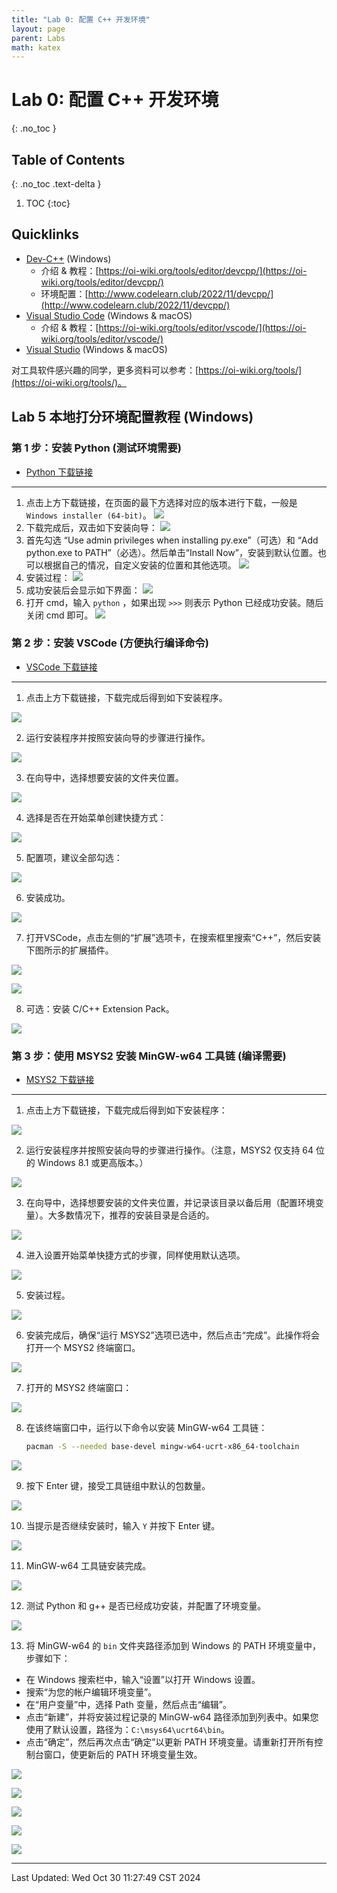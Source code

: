 ```yaml
---
title: "Lab 0: 配置 C++ 开发环境"
layout: page
parent: Labs
math: katex
---
```

# Lab 0: 配置 C++ 开发环境
{: .no_toc }

## Table of Contents
{: .no_toc .text-delta }

1. TOC
{:toc}

## Quicklinks

- [Dev-C++](https://sourceforge.net/projects/orwelldevcpp/) (Windows)
	- 介绍 & 教程：[https://oi-wiki.org/tools/editor/devcpp/](https://oi-wiki.org/tools/editor/devcpp/)
	- 环境配置：[http://www.codelearn.club/2022/11/devcpp/](http://www.codelearn.club/2022/11/devcpp/)
- [Visual Studio Code](https://code.visualstudio.com/) (Windows & macOS)
	- 介绍 & 教程：[https://oi-wiki.org/tools/editor/vscode/](https://oi-wiki.org/tools/editor/vscode/)
- [Visual Studio](https://visualstudio.microsoft.com/zh-hans/) (Windows & macOS)

对工具软件感兴趣的同学，更多资料可以参考：[https://oi-wiki.org/tools/](https://oi-wiki.org/tools/)。

## Lab 5 本地打分环境配置教程 (Windows)

### 第 1 步：安装 Python (测试环境需要)

- [Python 下载链接](https://www.python.org/downloads/release/python-3130/)

---

1. 点击上方下载链接，在页面的最下方选择对应的版本进行下载，一般是 `Windows installer (64-bit)`。
   ![](attachments/Pasted%20image%2020241027093718.png)
2. 下载完成后，双击如下安装向导：
   ![](attachments/pyexe.png)
3. 首先勾选 “Use admin privileges when installing py.exe”（可选）和 “Add python.exe to PATH”（必选）。然后单击“Install Now”，安装到默认位置。也可以根据自己的情况，自定义安装的位置和其他选项。
   ![](attachments/pyins-1.png)
4. 安装过程：
   ![](attachments/pyins-2.png)
5. 成功安装后会显示如下界面：
   ![](attachments/pyins-3.png)
6. 打开 cmd，输入 `python` ，如果出现 `>>>` 则表示 Python 已经成功安装。随后关闭 cmd 即可。
   ![](attachments/pyfin.png)

### 第 2 步：安装 VSCode (方便执行编译命令)

- [VSCode 下载链接](https://code.visualstudio.com/)

---

1. 点击上方下载链接，下载完成后得到如下安装程序。

![](attachments/vscexe.png)

2. 运行安装程序并按照安装向导的步骤进行操作。

![](attachments/vscins-1.png)

3. 在向导中，选择想要安装的文件夹位置。

![](attachments/vscins-2.png)

4. 选择是否在开始菜单创建快捷方式：

![](attachments/vscins-3.png)

5. 配置项，建议全部勾选：

![](attachments/vscins-4.png)

6. 安装成功。

![](attachments/vscins-5.png)

7. 打开VSCode，点击左侧的“扩展”选项卡，在搜索框里搜索“C++”，然后安装下图所示的扩展插件。

![](attachments/vscconfig-1.png)

![](attachments/vscconfig-2.png)

8. 可选：安装 C/C++ Extension Pack。

![](attachments/vscconfig-3.png)

### 第 3 步：使用 MSYS2 安装 MinGW-w64 工具链 (编译需要)

- [MSYS2 下载链接](https://github.com/msys2/msys2-installer/releases/download/2024-01-13/msys2-x86_64-20240113.exe)

---

1. 点击上方下载链接，下载完成后得到如下安装程序：

![](attachments/msys2exe.png)

2. 运行安装程序并按照安装向导的步骤进行操作。（注意，MSYS2 仅支持 64 位的 Windows 8.1 或更高版本。）

![](attachments/msys2ins-1.png)

3. 在向导中，选择想要安装的文件夹位置，并记录该目录以备后用（配置环境变量）。大多数情况下，推荐的安装目录是合适的。

![](attachments/msys2ins-2.png)

4. 进入设置开始菜单快捷方式的步骤，同样使用默认选项。

![](attachments/msys2ins-3.png)

5. 安装过程。

![](attachments/msys2ins-4.png)

6. 安装完成后，确保“运行 MSYS2”选项已选中，然后点击“完成”。此操作将会打开一个 MSYS2 终端窗口。

![](attachments/msys2ins-5.png)

7. 打开的 MSYS2 终端窗口：
   
![](attachments/msys2.png)

8. 在该终端窗口中，运行以下命令以安装 MinGW-w64 工具链：

   ```bash
   pacman -S --needed base-devel mingw-w64-ucrt-x86_64-toolchain
   ```

![](attachments/mysys2config1.png)

9. 按下 Enter 键，接受工具链组中默认的包数量。

![](attachments/mysys2config2.png)

10. 当提示是否继续安装时，输入 `Y` 并按下 Enter 键。

![](attachments/mysys2config3.png)

11. MinGW-w64 工具链安装完成。

![](attachments/mysys2config4.png)

12. 测试 Python 和 g++ 是否已经成功安装，并配置了环境变量。

![](attachments/mysys2config5.png)

13. 将 MinGW-w64 的 `bin` 文件夹路径添加到 Windows 的 PATH 环境变量中，步骤如下：

   - 在 Windows 搜索栏中，输入“设置”以打开 Windows 设置。
   - 搜索“为您的帐户编辑环境变量”。
   - 在“用户变量”中，选择 Path 变量，然后点击“编辑”。
   - 点击“新建”，并将安装过程记录的 MinGW-w64 路径添加到列表中。如果您使用了默认设置，路径为：`C:\msys64\ucrt64\bin`。
   - 点击“确定”，然后再次点击“确定”以更新 PATH 环境变量。请重新打开所有控制台窗口，使更新后的 PATH 环境变量生效。

![](attachments/msys2-path-1.png)

![](attachments/msys2-path-2.png)

![](attachments/msys2-path-3.png)

![](attachments/msys2-path-4.png)

![](attachments/msys2-path-5.png)

---

Last Updated: Wed Oct 30 11:27:49 CST 2024



